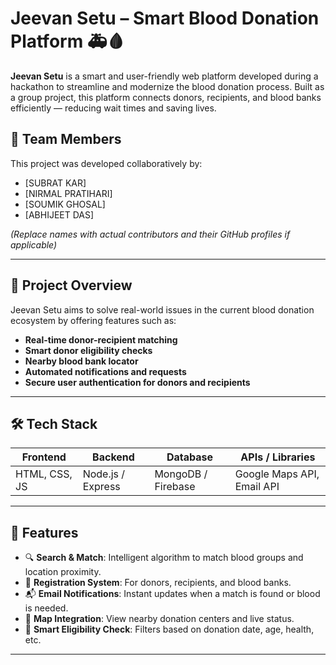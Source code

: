 # Jeevan Setu – Smart Blood Donation Platform 🚑🩸

**Jeevan Setu** is a smart and user-friendly web platform developed during a hackathon to streamline and modernize the blood donation process. Built as a group project, this platform connects donors, recipients, and blood banks efficiently — reducing wait times and saving lives.

## 👥 Team Members

This project was developed collaboratively by:

- [SUBRAT KAR]
- [NIRMAL PRATIHARI]
- [SOUMIK GHOSAL]
- [ABHIJEET DAS]

*(Replace names with actual contributors and their GitHub profiles if applicable)*

---

## 📌 Project Overview

Jeevan Setu aims to solve real-world issues in the current blood donation ecosystem by offering features such as:

- **Real-time donor-recipient matching**
- **Smart donor eligibility checks**
- **Nearby blood bank locator**
- **Automated notifications and requests**
- **Secure user authentication for donors and recipients**

---

## 🛠️ Tech Stack

| Frontend        | Backend         | Database       | APIs / Libraries     |
|----------------|-----------------|----------------|----------------------|
| HTML, CSS, JS  | Node.js / Express | MongoDB / Firebase | Google Maps API, Email API |

---

## 📁 Features

- 🔍 **Search & Match**: Intelligent algorithm to match blood groups and location proximity.
- 🧾 **Registration System**: For donors, recipients, and blood banks.
- 📬 **Email Notifications**: Instant updates when a match is found or blood is needed.
- 📍 **Map Integration**: View nearby donation centers and live status.
- 🧠 **Smart Eligibility Check**: Filters based on donation date, age, health, etc.

---
